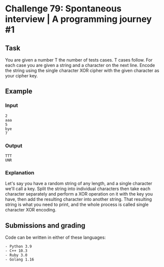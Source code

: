 # Challenge 79: Spontaneous interview | A programming journey #1

## Task
You are given a number T the number of tests cases. T cases follow. For each case you are given a string and a character on the next line. Encode the string using the single character XOR cipher with the given character as your cipher key.

## Example
### Input
```
2
aaa
5
bye
7
```
### Output
```
TTT
UNR
```

### Explanation
Let's say you have a random string of any length, and a single character we'll call a key. Split the string into individual characters then take each character separately and perform a XOR operation on it with the key you have, then add the resulting character into another string. That resulting string is what you need to print, and the whole process is called single character XOR encoding.

## Submissions and grading
Code can be written in either of these languages:
```
- Python 3.9
- C++ 10.3
- Ruby 3.0
- Golang 1.16
```
